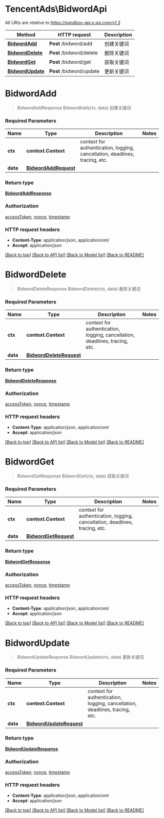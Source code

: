 # TencentAds\BidwordApi

All URIs are relative to *https://sandbox-api.e.qq.com/v1.3*

Method | HTTP request | Description
------------- | ------------- | -------------
[**BidwordAdd**](BidwordApi.md#BidwordAdd) | **Post** /bidword/add | 创建关键词
[**BidwordDelete**](BidwordApi.md#BidwordDelete) | **Post** /bidword/delete | 删除关键词
[**BidwordGet**](BidwordApi.md#BidwordGet) | **Post** /bidword/get | 获取关键词
[**BidwordUpdate**](BidwordApi.md#BidwordUpdate) | **Post** /bidword/update | 更新关键词


# **BidwordAdd**
> BidwordAddResponse BidwordAdd(ctx, data)
创建关键词

### Required Parameters

Name | Type | Description  | Notes
------------- | ------------- | ------------- | -------------
 **ctx** | **context.Context** | context for authentication, logging, cancellation, deadlines, tracing, etc.
  **data** | [**BidwordAddRequest**](BidwordAddRequest.md)|  | 

### Return type

[**BidwordAddResponse**](BidwordAddResponse.md)

### Authorization

[accessToken](../README.md#accessToken), [nonce](../README.md#nonce), [timestamp](../README.md#timestamp)

### HTTP request headers

 - **Content-Type**: application/json, application/xml
 - **Accept**: application/json

[[Back to top]](#) [[Back to API list]](../README.md#documentation-for-api-endpoints) [[Back to Model list]](../README.md#documentation-for-models) [[Back to README]](../README.md)

# **BidwordDelete**
> BidwordDeleteResponse BidwordDelete(ctx, data)
删除关键词

### Required Parameters

Name | Type | Description  | Notes
------------- | ------------- | ------------- | -------------
 **ctx** | **context.Context** | context for authentication, logging, cancellation, deadlines, tracing, etc.
  **data** | [**BidwordDeleteRequest**](BidwordDeleteRequest.md)|  | 

### Return type

[**BidwordDeleteResponse**](BidwordDeleteResponse.md)

### Authorization

[accessToken](../README.md#accessToken), [nonce](../README.md#nonce), [timestamp](../README.md#timestamp)

### HTTP request headers

 - **Content-Type**: application/json, application/xml
 - **Accept**: application/json

[[Back to top]](#) [[Back to API list]](../README.md#documentation-for-api-endpoints) [[Back to Model list]](../README.md#documentation-for-models) [[Back to README]](../README.md)

# **BidwordGet**
> BidwordGetResponse BidwordGet(ctx, data)
获取关键词

### Required Parameters

Name | Type | Description  | Notes
------------- | ------------- | ------------- | -------------
 **ctx** | **context.Context** | context for authentication, logging, cancellation, deadlines, tracing, etc.
  **data** | [**BidwordGetRequest**](BidwordGetRequest.md)|  | 

### Return type

[**BidwordGetResponse**](BidwordGetResponse.md)

### Authorization

[accessToken](../README.md#accessToken), [nonce](../README.md#nonce), [timestamp](../README.md#timestamp)

### HTTP request headers

 - **Content-Type**: application/json, application/xml
 - **Accept**: application/json

[[Back to top]](#) [[Back to API list]](../README.md#documentation-for-api-endpoints) [[Back to Model list]](../README.md#documentation-for-models) [[Back to README]](../README.md)

# **BidwordUpdate**
> BidwordUpdateResponse BidwordUpdate(ctx, data)
更新关键词

### Required Parameters

Name | Type | Description  | Notes
------------- | ------------- | ------------- | -------------
 **ctx** | **context.Context** | context for authentication, logging, cancellation, deadlines, tracing, etc.
  **data** | [**BidwordUpdateRequest**](BidwordUpdateRequest.md)|  | 

### Return type

[**BidwordUpdateResponse**](BidwordUpdateResponse.md)

### Authorization

[accessToken](../README.md#accessToken), [nonce](../README.md#nonce), [timestamp](../README.md#timestamp)

### HTTP request headers

 - **Content-Type**: application/json, application/xml
 - **Accept**: application/json

[[Back to top]](#) [[Back to API list]](../README.md#documentation-for-api-endpoints) [[Back to Model list]](../README.md#documentation-for-models) [[Back to README]](../README.md)

